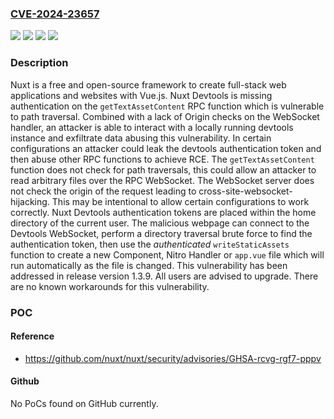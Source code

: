 ### [CVE-2024-23657](https://cve.mitre.org/cgi-bin/cvename.cgi?name=CVE-2024-23657)
![](https://img.shields.io/static/v1?label=Product&message=nuxt&color=blue)
![](https://img.shields.io/static/v1?label=Version&message=%3D%20%3C%201.3.9%20&color=brighgreen)
![](https://img.shields.io/static/v1?label=Vulnerability&message=CWE-22%3A%20Improper%20Limitation%20of%20a%20Pathname%20to%20a%20Restricted%20Directory%20('Path%20Traversal')&color=brighgreen)
![](https://img.shields.io/static/v1?label=Vulnerability&message=CWE-24%3A%20Path%20Traversal%3A%20'..%2Ffiledir'&color=brighgreen)

### Description

Nuxt is a free and open-source framework to create full-stack web applications and websites with Vue.js. Nuxt Devtools is missing authentication on the `getTextAssetContent` RPC function which is vulnerable to path traversal.  Combined with a lack of Origin checks on the WebSocket handler,  an attacker is able to interact with a locally running devtools instance and exfiltrate data abusing this vulnerability. In certain configurations an attacker could leak the devtools authentication token and then abuse other RPC functions to achieve RCE. The `getTextAssetContent` function does not check for path traversals, this could allow an attacker to read arbitrary files over the RPC WebSocket. The WebSocket server does not check the origin of the request leading to cross-site-websocket-hijacking. This may be intentional to allow certain configurations to work correctly. Nuxt Devtools authentication tokens are placed within the home directory of the current user. The malicious webpage can connect to the Devtools WebSocket, perform a directory traversal brute force to find the authentication token, then use the *authenticated* `writeStaticAssets` function to create a new Component, Nitro Handler or `app.vue` file which will run automatically as the file is changed. This vulnerability has been addressed in release version 1.3.9. All users are advised to upgrade. There are no known workarounds for this vulnerability.

### POC

#### Reference
- https://github.com/nuxt/nuxt/security/advisories/GHSA-rcvg-rgf7-pppv

#### Github
No PoCs found on GitHub currently.


